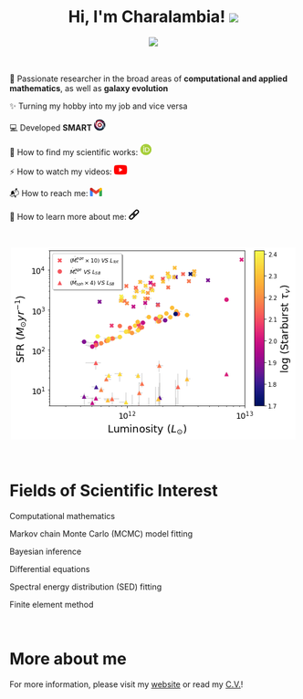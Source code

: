 <h1 align="center">Hi, I'm Charalambia! <img src="https://media.giphy.com/media/hvRJCLFzcasrR4ia7z/giphy.gif" width="30px"></h1> 
<p align="center"> <img src="https://komarev.com/ghpvc/?username=Cover&label=Profile%20views&color=orange&style=flat" /> </p>

<br>

👀 Passionate researcher in the broad areas of **computational and applied mathematics**, as well as **galaxy evolution**

✨ Turning my hobby into my job and vice versa

💻 Developed **SMART** [<img src="https://github.com/ch-var/ch-var/blob/main/assets/SMART_logo_for_profile.png" width="20" height="20">](https://github.com/ch-var/SMART)

🔭 How to find my scientific works: [<img src="/assets/orcid.png" width="20" height="20">](https://orcid.org/0009-0004-6200-0919)

⚡ How to watch my videos: [<img src="/assets/YouTube.png" width="23" height="17">](https://www.youtube.com/channel/UC6Yyxgp4KmtX6cXLyw_jb9Q)

📬 How to reach me: [<img src="/assets/gmail.png" width="21" height="15">](mailto:varnava.haris@gmail.com) 

🎯 How to learn more about me: [<img src="/assets/link.jpg" width="18" height="18">](https://ch-var.github.io)

<br>

<p align="center"><img src="/assets/SFR.png" /> </p>

<br> 

Fields of Scientific Interest
=============
Computational mathematics

Markov chain Monte Carlo (MCMC) model fitting

Bayesian inference

Differential equations

Spectral energy distribution (SED) fitting

Finite element method

<br>

More about me
=============
For more information, please visit my [website](https://ch-var.github.io) or read my [C.V.](https://github.com/ch-var/ch-var/blob/main/assets/CV%20-%20Charalambia%20Varnava.pdf)!


